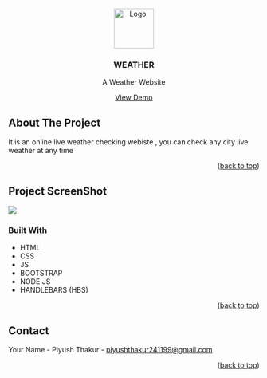 <!-- Improved compatibility of back to top link: See: https://github.com/othneildrew/Best-README-Template/pull/73 -->
<a name="readme-top"></a>

<!-- PROJECT LOGO -->
<br />
<div align="center">
  <a href="https://github.com/othneildrew/Best-README-Template">
    <img src="https://res.cloudinary.com/dexratgkq/image/upload/v1661599813/samples/1555512_tltfvw.png" alt="Logo" width="80" height="80">
  </a>

  <h3 align="center">WEATHER</h3>

  <p align="center">
    A Weather Website
    <br />
  </p>
  <a href="https://balar-weather-app.herokuapp.com/">View Demo</a>
</div>


<!-- ABOUT THE PROJECT -->
## About The Project

It is an online live weather checking webiste , you can check any city live weather at any time

<p align="right">(<a href="#readme-top">back to top</a>)</p>

<!-- ABOUT THE PROJECT -->
## Project ScreenShot

<img src="https://res.cloudinary.com/dexratgkq/image/upload/v1661599716/samples/ss3_hoy3as.png">

### Built With

* HTML
* CSS
* JS
* BOOTSTRAP
* NODE JS
* HANDLEBARS (HBS)

<p align="right">(<a href="#readme-top">back to top</a>)</p>

<!-- CONTACT -->
## Contact

Your Name - Piyush Thakur - piyushthakur241199@gmail.com



<p align="right">(<a href="#readme-top">back to top</a>)</p>


